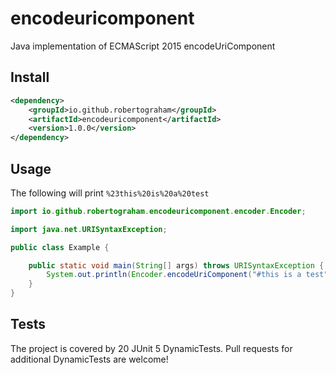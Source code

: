 # encodeuricomponent
Java implementation of ECMAScript 2015 encodeUriComponent

## Install
```xml
<dependency>
    <groupId>io.github.robertograham</groupId>
    <artifactId>encodeuricomponent</artifactId>
    <version>1.0.0</version>
</dependency>
```

## Usage
The following will print `%23this%20is%20a%20test`
```java
import io.github.robertograham.encodeuricomponent.encoder.Encoder;

import java.net.URISyntaxException;

public class Example {

    public static void main(String[] args) throws URISyntaxException {
        System.out.println(Encoder.encodeUriComponent("#this is a test"));
    }
}
```

## Tests
The project is covered by 20 JUnit 5 DynamicTests. Pull requests for additional DynamicTests are welcome!
